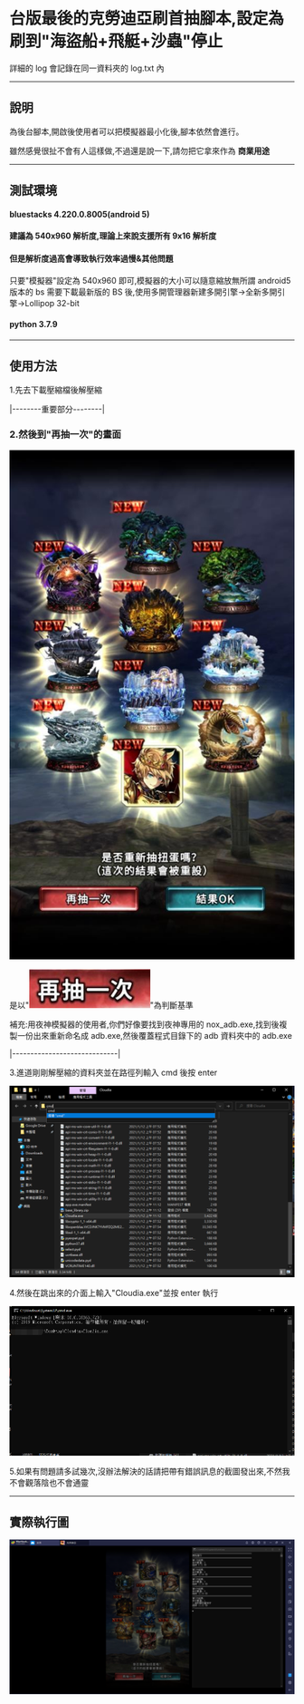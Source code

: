 # 台版最後的克勞迪亞刷首抽腳本,設定為刷到"海盜船+飛艇+沙蟲"停止

詳細的 log 會記錄在同一資料夾的 log.txt 內

---

## 說明

為後台腳本,開啟後使用者可以把模擬器最小化後,腳本依然會進行。

雖然感覺很扯不會有人這樣做,不過還是說一下,請勿把它拿來作為 **商業用途**

---

## 測試環境

#### bluestacks 4.220.0.8005(android 5)

#### 建議為 540x960 解析度,理論上來說支援所有 9x16 解析度

#### 但是解析度過高會導致執行效率過慢&其他問題

只要"模擬器"設定為 540x960 即可,模擬器的大小可以隨意縮放無所謂
android5 版本的 bs 需要下載最新版的 BS 後,使用多開管理器新建多開引擎->全新多開引擎->Lollipop 32-bit

#### python 3.7.9

---

## 使用方法

1.先去下載壓縮檔後解壓縮

|--------重要部分--------|

### 2.然後到"再抽一次"的畫面

![again_screen](https://github.com/Zhen-Bo/Cloudia/blob/master/example_image/example.jpg)

是以"![again_btn](https://github.com/Zhen-Bo/Cloudia/blob/master/example_image/again.jpg)"為判斷基準

補充:用夜神模擬器的使用者,你們好像要找到夜神專用的 nox_adb.exe,找到後複製一份出來重新命名成 adb.exe,然後覆蓋程式目錄下的 adb 資料夾中的 adb.exe

|-----------------------------|

3.進道剛剛解壓縮的資料夾並在路徑列輸入 cmd 後按 enter

![](https://github.com/Zhen-Bo/Cloudia/blob/master/example_image/start1.png)

4.然後在跳出來的介面上輸入"Cloudia.exe"並按 enter 執行

![](https://github.com/Zhen-Bo/Cloudia/blob/master/example_image/start2.png)

5.如果有問題請多試幾次,沒辦法解決的話請把帶有錯誤訊息的截圖發出來,不然我不會觀落陰也不會通靈

---

## 實際執行圖

![example2](https://github.com/Zhen-Bo/Cloudia/blob/master/example_image/example2.png)
